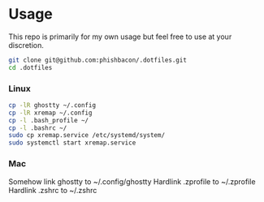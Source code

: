 # Usage
This repo is primarily for my own usage but feel free to use at your discretion.
```bash
git clone git@github.com:phishbacon/.dotfiles.git
cd .dotfiles
```

### Linux

```bash
cp -lR ghostty ~/.config
cp -lR xremap ~/.config
cp -l .bash_profile ~/
cp -l .bashrc ~/
sudo cp xremap.service /etc/systemd/system/
sudo systemctl start xremap.service
```
### Mac

Somehow link ghostty to ~/.config/ghostty
Hardlink .zprofile to ~/.zprofile
Hardlink .zshrc to ~/.zshrc

